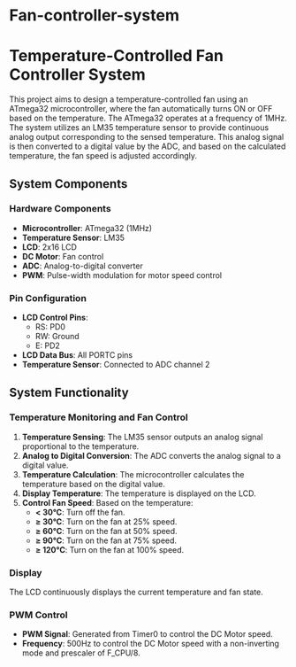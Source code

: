 # Fan-controller-system
# Temperature-Controlled Fan Controller System

This project aims to design a temperature-controlled fan using an ATmega32 microcontroller, where the fan automatically turns ON or OFF based on the temperature. The ATmega32 operates at a frequency of 1MHz. The system utilizes an LM35 temperature sensor to provide continuous analog output corresponding to the sensed temperature. This analog signal is then converted to a digital value by the ADC, and based on the calculated temperature, the fan speed is adjusted accordingly.

## System Components

### Hardware Components
- **Microcontroller**: ATmega32 (1MHz)
- **Temperature Sensor**: LM35
- **LCD**: 2x16 LCD
- **DC Motor**: Fan control
- **ADC**: Analog-to-digital converter
- **PWM**: Pulse-width modulation for motor speed control

### Pin Configuration
- **LCD Control Pins**:
  - RS: PD0
  - RW: Ground
  - E: PD2
- **LCD Data Bus**: All PORTC pins
- **Temperature Sensor**: Connected to ADC channel 2

## System Functionality

### Temperature Monitoring and Fan Control
1. **Temperature Sensing**: The LM35 sensor outputs an analog signal proportional to the temperature.
2. **Analog to Digital Conversion**: The ADC converts the analog signal to a digital value.
3. **Temperature Calculation**: The microcontroller calculates the temperature based on the digital value.
4. **Display Temperature**: The temperature is displayed on the LCD.
5. **Control Fan Speed**: Based on the temperature:
   - **< 30°C**: Turn off the fan.
   - **≥ 30°C**: Turn on the fan at 25% speed.
   - **≥ 60°C**: Turn on the fan at 50% speed.
   - **≥ 90°C**: Turn on the fan at 75% speed.
   - **≥ 120°C**: Turn on the fan at 100% speed.

### Display
The LCD continuously displays the current temperature and fan state.

### PWM Control
- **PWM Signal**: Generated from Timer0 to control the DC Motor speed.
- **Frequency**: 500Hz to control the DC Motor speed with a non-inverting mode and prescaler of F_CPU/8.
